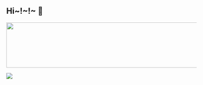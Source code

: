 ## Hi~!~!~ 👋

[<a href="https://github.com/devxb/gitanimals">
  <img src="https://render.gitanimals.org/lines/{jJiwan}?pet-id=1" width="1000" height="120"/>
</a>
](https://github.com/devxb/gitanimals)

<a href="https://github.com/devxb/gitanimals">
  <img src="https://render.gitanimals.org/farms/{jJiwan}"/>
</a>
